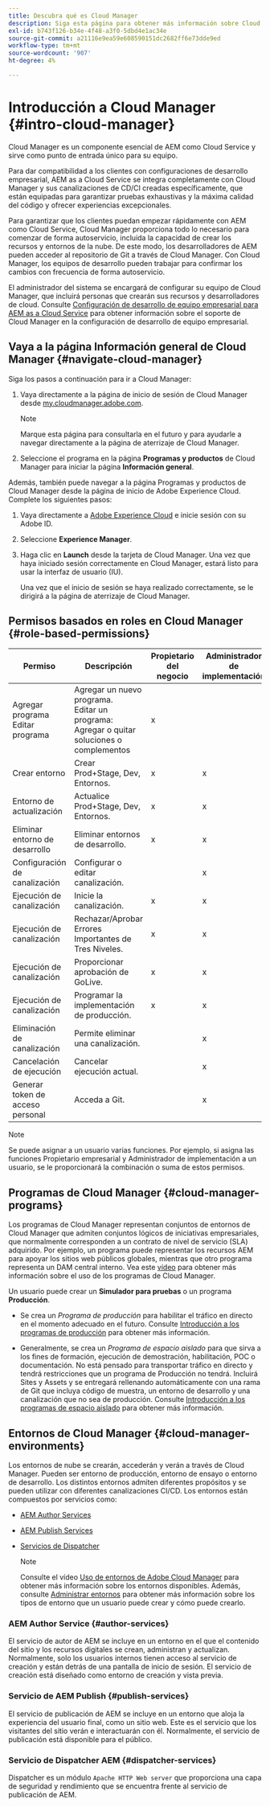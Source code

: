 ```yaml
---
title: Descubra qué es Cloud Manager
description: Siga esta página para obtener más información sobre Cloud Manager, los programas de Cloud Manager y los entornos.
exl-id: b743f126-b34e-4f48-a3f0-5dbd4e1ac34e
source-git-commit: a21116e9ea59e608590151dc2682ff6e73dde9ed
workflow-type: tm+mt
source-wordcount: '907'
ht-degree: 4%

---
```


# Introducción a Cloud Manager {#intro-cloud-manager}

Cloud Manager es un componente esencial de AEM como Cloud Service y sirve como punto de entrada único para su equipo.

Para dar compatibilidad a los clientes con configuraciones de desarrollo empresarial, AEM as a Cloud Service se integra completamente con Cloud Manager y sus canalizaciones de CD/CI creadas específicamente, que están equipadas para garantizar pruebas exhaustivas y la máxima calidad del código y ofrecer experiencias excepcionales.

Para garantizar que los clientes puedan empezar rápidamente con AEM como Cloud Service, Cloud Manager proporciona todo lo necesario para comenzar de forma autoservicio, incluida la capacidad de crear los recursos y entornos de la nube. De este modo, los desarrolladores de AEM pueden acceder al repositorio de Git a través de Cloud Manager. Con Cloud Manager, los equipos de desarrollo pueden trabajar para confirmar los cambios con frecuencia de forma autoservicio.

El administrador del sistema se encargará de configurar su equipo de Cloud Manager, que incluirá personas que crearán sus recursos y desarrolladores de cloud. Consulte [Configuración de desarrollo de equipo empresarial para AEM as a Cloud Service](/help/implementing/cloud-manager/enterprise-team-dev-setup.md) para obtener información sobre el soporte de Cloud Manager en la configuración de desarrollo de equipo empresarial.

## Vaya a la página Información general de Cloud Manager {#navigate-cloud-manager}

Siga los pasos a continuación para ir a Cloud Manager:

1. Vaya directamente a la página de inicio de sesión de Cloud Manager desde [my.cloudmanager.adobe.com](https://my.cloudmanager.adobe.com/).

   >[!NOTE]
   >Marque esta página para consultarla en el futuro y para ayudarle a navegar directamente a la página de aterrizaje de Cloud Manager.

1. Seleccione el programa en la página **Programas y productos** de Cloud Manager para iniciar la página **Información general**.

Además, también puede navegar a la página Programas y productos de Cloud Manager desde la página de inicio de Adobe Experience Cloud. Complete los siguientes pasos:

1. Vaya directamente a [Adobe Experience Cloud](https://experience.adobe.com/#/@foundationinternal/home) e inicie sesión con su Adobe ID.

1. Seleccione **Experience Manager**.

1. Haga clic en **Launch** desde la tarjeta de Cloud Manager. Una vez que haya iniciado sesión correctamente en Cloud Manager, estará listo para usar la interfaz de usuario (IU).

   Una vez que el inicio de sesión se haya realizado correctamente, se le dirigirá a la página de aterrizaje de Cloud Manager.

## Permisos basados en roles en Cloud Manager {#role-based-permissions}

| Permiso | Descripción | Propietario del negocio | Administrador de implementación | Administrador de programa | Desarrollador |
|--- |--- |--- |--- |--- |--- |
| Agregar programa<br>Editar programa | Agregar un nuevo programa.<br>Editar un programa: Agregar o quitar soluciones o complementos | x |  |  |  |
| Crear entorno | Crear Prod+Stage, Dev, Entornos. | x | x |  |  |
| Entorno de actualización | Actualice Prod+Stage, Dev, Entornos. | x | x |  |  |
| Eliminar entorno de desarrollo | Eliminar entornos de desarrollo. | x | x |  |  |
| Configuración de canalización | Configurar o editar canalización. |  | x |  |  |
| Ejecución de canalización | Inicie la canalización. | x | x |  |  |
| Ejecución de canalización | Rechazar/Aprobar Errores Importantes de Tres Niveles. | x | x | x |  |
| Ejecución de canalización | Proporcionar aprobación de GoLive. | x | x | x |  |
| Ejecución de canalización | Programar la implementación de producción. | x | x | x |  |
| Eliminación de canalización | Permite eliminar una canalización. |  | x |  |  |
| Cancelación de ejecución | Cancelar ejecución actual. |  | x |  |  |
| Generar token de acceso personal | Acceda a Git. |  | x |  | x |

>[!NOTE]
>Se puede asignar a un usuario varias funciones. Por ejemplo, si asigna las funciones Propietario empresarial y Administrador de implementación a un usuario, se le proporcionará la combinación o suma de estos permisos.

## Programas de Cloud Manager {#cloud-manager-programs}

Los programas de Cloud Manager representan conjuntos de entornos de Cloud Manager que admiten conjuntos lógicos de iniciativas empresariales, que normalmente corresponden a un contrato de nivel de servicio (SLA) adquirido. Por ejemplo, un programa puede representar los recursos AEM para apoyar los sitios web públicos globales, mientras que otro programa representa un DAM central interno. Vea este [vídeo](https://experienceleague.adobe.com/docs/experience-manager-learn/cloud-service/cloud-manager/programs.html?lang=en) para obtener más información sobre el uso de los programas de Cloud Manager.

Un usuario puede crear un **Simulador para pruebas** o un programa **Producción**.

* Se crea un *Programa de producción* para habilitar el tráfico en directo en el momento adecuado en el futuro.
Consulte [Introducción a los programas de producción](https://experienceleague.adobe.com/docs/experience-manager-cloud-service/implementing/using-cloud-manager/production-programs/introduction-production-programs.html?lang=en) para obtener más información.

* Generalmente, se crea un *Programa de espacio aislado* para que sirva a los fines de formación, ejecución de demostración, habilitación, POC o documentación. No está pensado para transportar tráfico en directo y tendrá restricciones que un programa de Producción no tendrá. Incluirá Sites y Assets y se entregará rellenando automáticamente con una rama de Git que incluya código de muestra, un entorno de desarrollo y una canalización que no sea de producción.
Consulte [Introducción a los programas de espacio aislado](https://experienceleague.adobe.com/docs/experience-manager-cloud-service/implementing/using-cloud-manager/sandbox-programs/introduction-sandbox-programs.html?lang=en) para obtener más información.

## Entornos de Cloud Manager {#cloud-manager-environments}

Los entornos de nube se crearán, accederán y verán a través de Cloud Manager. Pueden ser entorno de producción, entorno de ensayo o entorno de desarrollo. Los distintos entornos admiten diferentes propósitos y se pueden utilizar con diferentes canalizaciones CI/CD. Los entornos están compuestos por servicios como:

* [AEM Author Services](#author-services)
* [AEM Publish Services](#publish-services)
* [Servicios de Dispatcher](#dispatcher-services)

   >[!NOTE]
   > Consulte el vídeo [Uso de entornos de Adobe Cloud Manager](https://experienceleague.adobe.com/docs/experience-manager-learn/cloud-service/cloud-manager/environments.html?lang=en#cloud-manager) para obtener más información sobre los entornos disponibles. Además, consulte [Administrar entornos](https://experienceleague.adobe.com/docs/experience-manager-cloud-service/implementing/using-cloud-manager/manage-environments.html?lang=en) para obtener más información sobre los tipos de entorno que un usuario puede crear y cómo puede crearlo.

### AEM Author Service {#author-services}

El servicio de autor de AEM se incluye en un entorno en el que el contenido del sitio y los recursos digitales se crean, administran y actualizan. Normalmente, solo los usuarios internos tienen acceso al servicio de creación y están detrás de una pantalla de inicio de sesión. El servicio de creación está diseñado como entorno de creación y vista previa.

### Servicio de AEM Publish {#publish-services}

El servicio de publicación de AEM se incluye en un entorno que aloja la experiencia del usuario final, como un sitio web. Este es el servicio que los visitantes del sitio verán e interactuarán con él. Normalmente, el servicio de publicación está disponible para el público.

### Servicio de Dispatcher AEM {#dispatcher-services}

Dispatcher es un módulo `Apache HTTP Web server` que proporciona una capa de seguridad y rendimiento que se encuentra frente al servicio de publicación de AEM.
